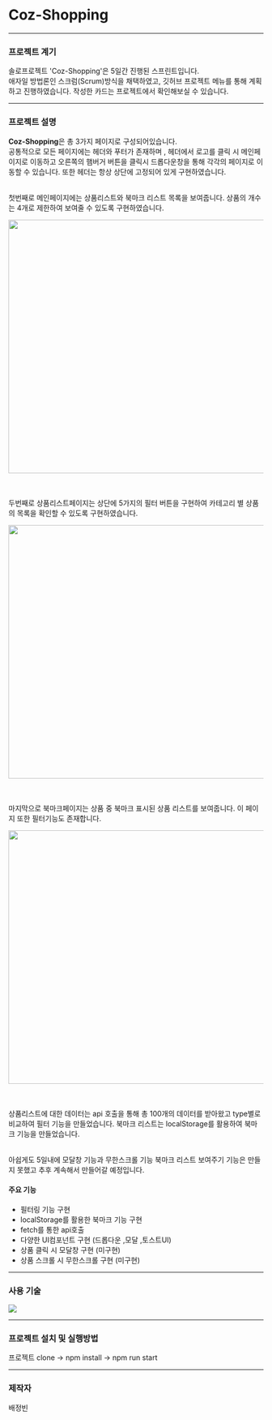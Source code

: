 <h1>Coz-Shopping</h1>
<hr>
<h3>프로젝트 계기</h3>
<p>솔로프로젝트 'Coz-Shopping'은 5일간 진행된 스프린트입니다. <br>
애자일 방법론인 스크럼(Scrum)방식을 채택하였고, 깃허브 프로젝트 메뉴를 통해  계획하고 진행하였습니다. 작성한 카드는 프로젝트에서 확인해보실 수 있습니다. 
</p>
<hr>
<h3>프로젝트 설명</h3>
<p>
    <strong>Coz-Shopping</strong>은 총 3가지 페이지로 구성되어있습니다. <br>
    공통적으로 모든 페이지에는 헤더와 푸터가 존재하며 , 헤더에서 로고를 클릭 시 메인페이지로 이동하고 오른쪽의 햄버거 버튼을 클릭시 드롭다운창을 통해 각각의 페이지로 이동할 수 있습니다. 또한 헤더는 항상 상단에 고정되어 있게 구현하였습니다. <br>
   <br>  
<div><p>첫번째로 메인페이지에는 상품리스트와 북마크 리스트 목록을 보여줍니다. 상품의 개수는 4개로 제한하여 보여줄 수 있도록 구현하였습니다.  </p>
 <img src="https://github.com/baejb/fe-sprint-coz-shopping/assets/82064490/fb291121-d2ff-4ff3-93d0-ae6abb708763" width="700" height="500"/>
    
</div>
 <br>
  <br>
<div> <p>두번째로 상품리스트페이지는 상단에 5가지의 필터 버튼을 구현하여 카테고리 별 상품의 목록을 확인할 수 있도록 구현하였습니다. </p>
<img src="https://github.com/baejb/fe-sprint-coz-shopping/assets/82064490/0b7f623c-8107-47c1-9416-2ee7a3e89e44" width="700" height="500"/>
     
</div> 
 <br>
  <br>
<div><p>마지막으로 북마크페이지는 상품 중 북마크 표시된 상품 리스트를 보여줍니다. 이 페이지 또한 필터기능도 존재합니다. </p>
<img src="https://github.com/baejb/fe-sprint-coz-shopping/assets/82064490/18f0c1fe-fc83-409a-bb92-773750157c91" width="700" height="500"/>

</div>
 <br>
  <br>
   
   

  <p>  상품리스트에 대한 데이터는 api 호출을 통해 총 100개의 데이터를 받아왔고 type별로 비교하여 필터 기능을 만들었습니다. 북마크 리스트는 localStorage를 활용하여 북마크 기능을 만들었습니다. </p>
    <br>
    아쉽게도 5일내에 모달창 기능과 무한스크롤 기능 북마크 리스트 보여주기 기능은 만들지 못했고 추후 계속해서 만들어갈 예정입니다. 
</p>
<h4>주요 기능</h4>
<ul>
    <li>필터링 기능 구현</li>
    <li>localStorage를 활용한 북마크 기능 구현</li>
    <li>fetch를 통한 api호출</li>
    <li>다양한 UI컴포넌트 구현 (드롭다운 ,모달 ,토스트UI)</li>
    <li>상품 클릭 시 모달창 구현 (미구현)</li>
    <li>상품 스크롤 시 무한스크롤 구현 (미구현)</li>
</ul>
<hr>
<h3>사용 기술</h3>
<img src="https://img.shields.io/badge/react-61DAFB?style=for-the-badge&logo=react&logoColor=black">
<hr>
<h3>프로젝트 설치 및 실행방법</h3>
<p>프로젝트 clone -> npm install -> npm run start </p>
<hr>
<h3>제작자</h3>
<p>배정빈</p>
